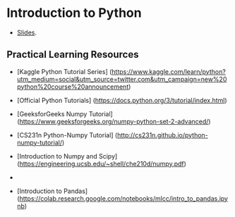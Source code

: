 # Introduction to Python 

- [Slides](https://docs.google.com/presentation/d/12rIRShcrA2HPy-7dh56qbn3RjdNdxtLfwTGv9bUJT_c/edit?usp=sharing).

## Practical Learning Resources

- [Kaggle Python Tutorial Series] (https://www.kaggle.com/learn/python?utm_medium=social&utm_source=twitter.com&utm_campaign=new%20python%20course%20announcement)

- [Official Python Tutorials] (https://docs.python.org/3/tutorial/index.html)

- [GeeksforGeeks Numpy Tutorial] (https://www.geeksforgeeks.org/numpy-python-set-2-advanced/)

- [CS231n Python-Numpy Tutorial] (http://cs231n.github.io/python-numpy-tutorial/)

- [Introduction to Numpy and Scipy] (https://engineering.ucsb.edu/~shell/che210d/numpy.pdf)
- 
- [Introduction to Pandas] (https://colab.research.google.com/notebooks/mlcc/intro_to_pandas.ipynb)
